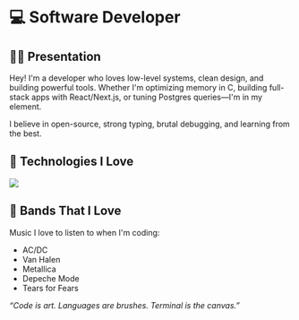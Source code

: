 # 💻 Software Developer

## 👨‍💻 Presentation

Hey! I'm a developer who loves low-level systems, clean design, and building powerful tools. Whether I'm optimizing memory in C, building full-stack apps with React/Next.js, or tuning Postgres queries—I'm in my element.

I believe in open-source, strong typing, brutal debugging, and learning from the best.

## 🧰 Technologies I Love

[![](https://skillicons.dev/icons?i=bash,c,go,typescript,react,next,tailwindcss,prisma,postgresql,linux,kali,github,docker,aws,vercel)](https://skillicons.dev)

## 🎸 Bands That I Love

Music I love to listen to when I'm coding:

* AC/DC
* Van Halen
* Metallica
* Depeche Mode
* Tears for Fears

*“Code is art. Languages are brushes. Terminal is the canvas.”*
